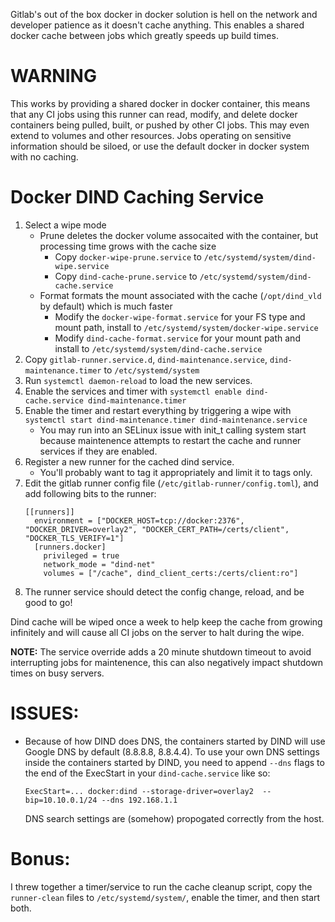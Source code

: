 Gitlab's out of the box docker in docker solution is hell on the network and developer patience as it doesn't cache anything.
This enables a shared docker cache between jobs which greatly speeds up build times.


# WARNING
This works by providing a shared docker in docker container, this means that any CI jobs using this runner can read, modify, and delete docker containers being pulled, built, or pushed by other CI jobs.
This may even extend to volumes and other resources.
Jobs operating on sensitive information should be siloed, or use the default docker in docker system with no caching.


# Docker DIND Caching Service

1. Select a wipe mode
	- Prune deletes the docker volume assocaited with the container, but processing time grows with the cache size
        - Copy `docker-wipe-prune.service` to `/etc/systemd/system/dind-wipe.service`
        - Copy `dind-cache-prune.service` to `/etc/systemd/system/dind-cache.service`
    - Format formats the mount associated with the cache (`/opt/dind_vld` by default) which is much faster
    	- Modify the `docker-wipe-format.service` for your FS type and mount path, install to `/etc/systemd/system/docker-wipe.service`
    	- Modify `dind-cache-format.service` for your mount path and install to `/etc/systemd/system/dind-cache.service`
1. Copy `gitlab-runner.service.d`, `dind-maintenance.service`, `dind-maintenance.timer` to `/etc/systemd/system` 
1. Run `systemctl daemon-reload` to load the new services.
1. Enable the services and timer with `systemctl enable dind-cache.service dind-maintenance.timer`
1. Enable the timer and restart everything by triggering a wipe with `systemctl start dind-maintenance.timer dind-maintenance.service`
	- You may run into an SELinux issue with init_t calling system start because maintenence attempts to restart the cache and runner services if they are enabled.
1. Register a new runner for the cached dind service.
	- You'll probably want to tag it appropriately and limit it to tags only.
1. Edit the gitlab runner config file (`/etc/gitlab-runner/config.toml`), and add following bits to the runner:
    ```
    [[runners]]
      environment = ["DOCKER_HOST=tcp://docker:2376", "DOCKER_DRIVER=overlay2", "DOCKER_CERT_PATH=/certs/client", "DOCKER_TLS_VERIFY=1"]
      [runners.docker]
        privileged = true
        network_mode = "dind-net"
        volumes = ["/cache", dind_client_certs:/certs/client:ro"]
    ```
1. The runner service should detect the config change, reload, and be good to go!


Dind cache will be wiped once a week to help keep the cache from growing infinitely and will cause all CI jobs on the server to halt during the wipe.

**NOTE:** The service override adds a 20 minute shutdown timeout to avoid interrupting jobs for maintenence, this can also negatively impact shutdown times on busy servers.


# ISSUES:

- Because of how DIND does DNS, the containers started by DIND will use Google DNS by default (8.8.8.8, 8.8.4.4). To use your own DNS settings inside the containers started by DIND, you need to append `--dns` flags to the end of the ExecStart in your `dind-cache.service` like so:

  `ExecStart=... docker:dind --storage-driver=overlay2  --bip=10.10.0.1/24 --dns 192.168.1.1`
  
  DNS search settings are (somehow) propogated correctly from the host.

# Bonus:

I threw together a timer/service to run the cache cleanup script, copy the `runner-clean` files to `/etc/systemd/system/`, enable the timer, and then start both.
